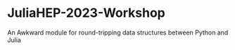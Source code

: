# JuliaHEP-2023-Workshop
An Awkward module for round-tripping data structures between Python and Julia
